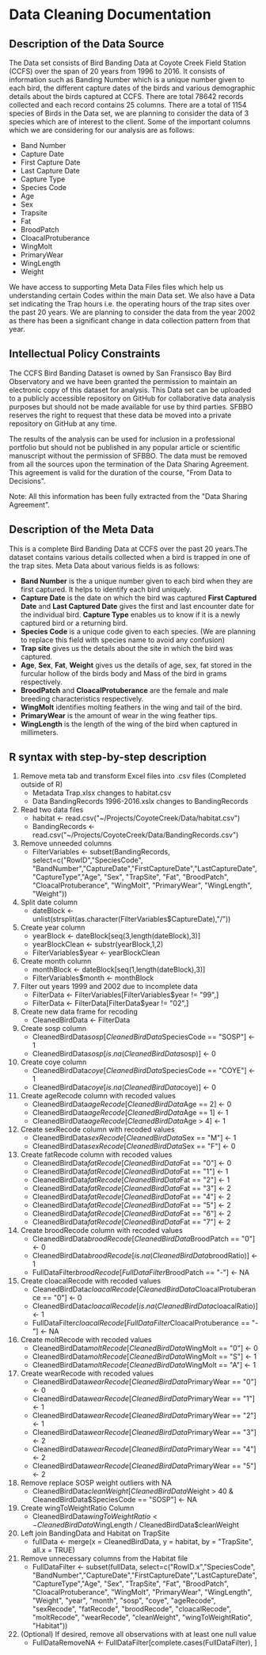 # Data Cleaning Documentation

## Description of the Data Source
The Data set consists of Bird Banding Data at Coyote Creek Field Station (CCFS) over the span of 20 years from 1996 to 2016. It consists of information such as Banding Number which is a unique number given to each bird, the different capture dates of the birds and various demographic details about the birds captured at CCFS. There are total 78642 records collected and each record contains 25 columns. There are a total of 1154 species of Birds in the Data set, we are planning to consider the data of 3 species which are of interest to the client. Some of the important columns which we are considering for our analysis are as follows:
* Band Number
* Capture Date
* First Capture Date
* Last Capture Date
* Capture Type
* Species Code 
* Age
* Sex
* Trapsite
* Fat
* BroodPatch
* CloacalProtuberance
* WingMolt
* PrimaryWear
* WingLength 
* Weight

We have access to supporting Meta Data Files files which help us understanding certain Codes within the main Data set. We also have a Data set indicating the Trap hours i.e. the operating hours of the trap sites over the past 20 years. We are planning to consider the data from the year 2002 as there has been a significant change in data collection pattern from that year.

## Intellectual Policy Constraints

The CCFS Bird Banding Dataset is owned by San Fransisco Bay Bird Observatory and we have been granted the permission to maintain an electronic copy of this dataset for analysis. This Data set can be uploaded to a publicly accessible repository on GitHub for collaborative data analysis purposes but should not be made available for use by third parties. SFBBO reserves the right to request that these data be moved into a private repository on GitHub at any time.

The results of the analysis can be used for inclusion in a professional portfolio but should not be published in any popular article or scientific manuscript without the permission of SFBBO. The data must be removed from all the sources upon the termination of the Data Sharing Agreement. This agreement is valid for the duration of the course, "From Data to Decisions".

Note: All this information has been fully extracted from the "Data Sharing Agreement". 

## Description of the Meta Data

This is a complete Bird Banding Data at CCFS over the past 20 years.The dataset contains various details collected when a bird is trapped in one of the trap sites. Meta Data about various fields is as follows:

* **Band Number** is the a unique number given to each bird when they are first captured. It helps to identify each bird uniquely.<br/>
* **Capture Date** is the date on which the bird was captured **First Captured Date** and **Last Captured Date** gives the first and last encounter date for the individual bird. **Capture Type** enables us to know if it is a newly captured bird or a returning bird. <br/>
* **Species Code** is a unique code given to each species. (We are planning to replace this field with species name to avoid any confusion) <br/>
* **Trap site** gives us the details about the site in which the bird was captured. 
* **Age**, **Sex**, **Fat**, **Weight** gives us the details of age, sex, fat stored in the furcular hollow of the birds body and Mass of the bird in grams respectively.<br/>
* **BroodPatch** and **CloacalProtuberance** are the female and male breeding characteristics respectively. <br/>
* **WingMolt** identifies molting feathers in the wing and tail of the bird.<br/>
* **PrimaryWear** is the amount of wear in the wing feather tips.<br/>
* **WingLength** is the length of the wing of the bird when captured in millimeters.

## R syntax with step-by-step description
1.	Remove meta tab and transform Excel files into .csv files (Completed outside of R)
    *	Metadata Trap.xlsx changes to habitat.csv
    *	Data BandingRecords 1996-2016.xslx changes to BandingRecords
2.	Read two data files
    *	habitat <- read.csv("~/Projects/CoyoteCreek/Data/habitat.csv")
    *	BandingRecords <- read.csv("~/Projects/CoyoteCreek/Data/BandingRecords.csv")
3.	Remove unneeded columns
    *	FilterVariables <- subset(BandingRecords, select=c("RowID","SpeciesCode", "BandNumber","CaptureDate","FirstCaptureDate","LastCaptureDate", "CaptureType","Age", "Sex", "TrapSite", "Fat", "BroodPatch", "CloacalProtuberance", "WingMolt", "PrimaryWear", "WingLength", "Weight"))
4.	Split date column
    *	dateBlock <- unlist(strsplit(as.character(FilterVariables$CaptureDate),"/"))
5.	Create year column
    *	yearBlock <- dateBlock[seq(3,length(dateBlock),3)]
    *	yearBlockClean <- substr(yearBlock,1,2)
    *	FilterVariables$year <- yearBlockClean
6.	Create month column
    *	monthBlock <- dateBlock[seq(1,length(dateBlock),3)]
    *	FilterVariables$month <- monthBlock
7.	Filter out years 1999 and 2002 due to incomplete data
    *	FilterData <- FilterVariables[FilterVariables$year != "99",]
    *	FilterData <- FilterData[FilterData$year != "02",]
8.	Create new data frame for recoding
    *	CleanedBirdData <- FilterData
9.	Create sosp column
    *	CleanedBirdData$sosp[CleanedBirdData$SpeciesCode == "SOSP"] <- 1
    *	CleanedBirdData$sosp[is.na(CleanedBirdData$sosp)] <- 0
10.	Create coye column
    *	CleanedBirdData$coye[CleanedBirdData$SpeciesCode == "COYE"] <- 1
    *	CleanedBirdData$coye[is.na(CleanedBirdData$coye)] <- 0
11.	Create ageRecode column with recoded values
    *	CleanedBirdData$ageRecode[CleanedBirdData$Age == 2] <- 0
    *	CleanedBirdData$ageRecode[CleanedBirdData$Age == 1] <- 1
    * CleanedBirdData$ageRecode[CleanedBirdData$Age > 4] <- 1
12.	Create sexRecode column with recoded values
    *	CleanedBirdData$sexRecode[CleanedBirdData$Sex == "M"] <- 1
    *	CleanedBirdData$sexRecode[CleanedBirdData$Sex == "F"] <- 0
13.	Create fatRecode column with recoded values
    *	CleanedBirdData$fatRecode[CleanedBirdData$Fat == "0"] <- 0
    *	CleanedBirdData$fatRecode[CleanedBirdData$Fat == "1"] <- 1
    *	CleanedBirdData$fatRecode[CleanedBirdData$Fat == "2"] <- 1
    *	CleanedBirdData$fatRecode[CleanedBirdData$Fat == "3"] <- 2
    *	CleanedBirdData$fatRecode[CleanedBirdData$Fat == "4"] <- 2
    *	CleanedBirdData$fatRecode[CleanedBirdData$Fat == "5"] <- 2
    *	CleanedBirdData$fatRecode[CleanedBirdData$Fat == "6"] <- 2
    *	CleanedBirdData$fatRecode[CleanedBirdData$Fat == "7"] <- 2
14.	Create broodRecode column with recoded values
    *	CleanedBirdData$broodRecode[CleanedBirdData$BroodPatch == "0"] <- 0
    *	CleanedBirdData$broodRecode[is.na(CleanedBirdData$broodRatio)] <- 1
    *	FullDataFilter$broodRecode[FullDataFilter$BroodPatch == "-"] <- NA
15.	Create cloacalRecode with recoded values
    *	CleanedBirdData$cloacalRecode[CleanedBirdData$CloacalProtuberance == "0"] <- 0
    *	CleanedBirdData$cloacalRecode[is.na(CleanedBirdData$cloacalRatio)] <- 1
    *	FullDataFilter$cloacalRecode[FullDataFilter$CloacalProtuberance == "-"] <- NA
16.	Create moltRecode with recoded values
    *	CleanedBirdData$moltRecode[CleanedBirdData$WingMolt == "0"] <- 0
    *	CleanedBirdData$moltRecode[CleanedBirdData$WingMolt == "S"] <- 1
    *	CleanedBirdData$moltRecode[CleanedBirdData$WingMolt == "A"] <- 1
17.	Create wearRecode with recoded values
    *	CleanedBirdData$wearRecode[CleanedBirdData$PrimaryWear == "0"] <- 0
    *	CleanedBirdData$wearRecode[CleanedBirdData$PrimaryWear == "1"] <- 1
    *	CleanedBirdData$wearRecode[CleanedBirdData$PrimaryWear == "2"] <- 1
    *	CleanedBirdData$wearRecode[CleanedBirdData$PrimaryWear == "3"] <- 2
    *	CleanedBirdData$wearRecode[CleanedBirdData$PrimaryWear == "4"] <- 2
    *	CleanedBirdData$wearRecode[CleanedBirdData$PrimaryWear == "5"] <- 2
18.	Remove replace SOSP weight outliers with NA
    *	CleanedBirdData$cleanWeight[CleanedBirdData$Weight > 40 & CleanedBirdData$SpeciesCode == "SOSP"] <- NA
19.	Create wingToWeightRatio Column
    *	CleanedBirdData$wingToWeightRatio <- CleanedBirdData$WingLength / CleanedBirdData$cleanWeight
20.	Left join BandingData and Habitat on TrapSite
    *	fullData <- merge(x = CleanedBirdData, y = habitat, by = "TrapSite", all.x = TRUE)
21.	Remove unnecessary columns from the Habitat file
    *	FullDataFilter <- subset(fullData, select=c("RowID.x","SpeciesCode", "BandNumber","CaptureDate","FirstCaptureDate","LastCaptureDate", "CaptureType","Age", "Sex", "TrapSite", "Fat", "BroodPatch", "CloacalProtuberance", "WingMolt", "PrimaryWear", "WingLength", "Weight", "year", "month", "sosp", "coye", "ageRecode", "sexRecode", "fatRecode", "broodRecode", "cloacalRecode", "moltRecode", "wearRecode", "cleanWeight", "wingToWeightRatio", "Habitat"))
22.	(Optional) If desired, remove all observations with at least one null value 
    *	FullDataRemoveNA <- FullDataFilter[complete.cases(FullDataFilter), ]
